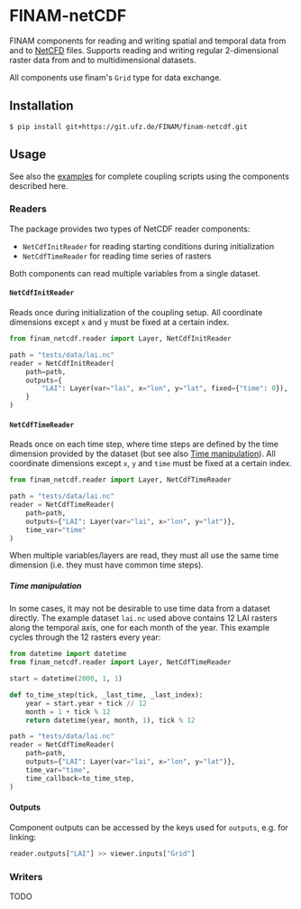 # FINAM-netCDF

FINAM components for reading and writing spatial and temporal data from and to [NetCFD](https://www.unidata.ucar.edu/software/netcdf/) files.
Supports reading and writing regular 2-dimensional raster data from and to multidimensional datasets.

All components use finam's `Grid` type for data exchange.

## Installation

```shell
$ pip install git+https://git.ufz.de/FINAM/finam-netcdf.git
```

## Usage

See also the [examples](examples) for complete coupling scripts using the components described here.

### Readers

The package provides two types of NetCDF reader components:

* `NetCdfInitReader` for reading starting conditions during initialization
* `NetCdfTimeReader` for reading time series of rasters

Both components can read multiple variables from a single dataset.

#### `NetCdfInitReader`

Reads once during initialization of the coupling setup.
All coordinate dimensions except `x` and `y` must be fixed at a certain index.

```python
from finam_netcdf.reader import Layer, NetCdfInitReader

path = "tests/data/lai.nc"
reader = NetCdfInitReader(
    path=path,
    outputs={
        "LAI": Layer(var="lai", x="lon", y="lat", fixed={"time": 0}),
    }
)
```

#### `NetCdfTimeReader`

Reads once on each time step, where time steps are defined by the time dimension provided by the dataset (but see also [Time manipulation](#time-manipulation)).
All coordinate dimensions except `x`, `y` and `time` must be fixed at a certain index.

```python
from finam_netcdf.reader import Layer, NetCdfTimeReader

path = "tests/data/lai.nc"
reader = NetCdfTimeReader(
    path=path, 
    outputs={"LAI": Layer(var="lai", x="lon", y="lat")},
    time_var="time"
)
```

When multiple variables/layers are read, they must all use the same time dimension (i.e. they must have common time steps).

##### Time manipulation

In some cases, it may not be desirable to use time data from a dataset directly.
The example dataset `lai.nc` used above contains 12 LAI rasters along the temporal axis, one for each month of the year.
This example cycles through the 12 rasters every year:

```python
from datetime import datetime
from finam_netcdf.reader import Layer, NetCdfTimeReader

start = datetime(2000, 1, 1)

def to_time_step(tick, _last_time, _last_index):
    year = start.year + tick // 12
    month = 1 + tick % 12
    return datetime(year, month, 1), tick % 12

path = "tests/data/lai.nc"
reader = NetCdfTimeReader(
    path=path, 
    outputs={"LAI": Layer(var="lai", x="lon", y="lat")},
    time_var="time",
    time_callback=to_time_step,
)
```

#### Outputs

Component outputs can be accessed by the keys used for `outputs`, e.g. for linking:

```python
reader.outputs["LAI"] >> viewer.inputs["Grid"]
```

### Writers

TODO
